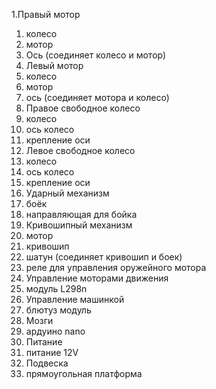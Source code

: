 1.Правый мотор
 1. колесо
 2. мотор
 3. Ось (соединяет колесо и мотор)
2. Левый мотор
 1. колесо
 2. мотор
 3. ось (соединяет мотора и колесо)
3. Правое свободное колесо
 1. колесо
 2. ось колесо
 3. крепление оси
4. Левое свободное колесо
 1. колесо
 2. ось колесо
 3. крепление оси
5. Ударный механизм 
 1. боёк
 2. направляющая для бойка
6. Кривошипный механизм
 1. мотор
 2. кривошип
 3. шатун (соединяет кривошип и боек)
 4. реле для управления оружейного мотора
7. Управление моторами движения 
 1. модуль L298n
8. Управление машинкой 
 1. блютуз модуль
9. Мозги
 1. ардуино nano
10. Питание
 1. питание 12V
11. Подвеска
 1. прямоугольная платформа 

	 
